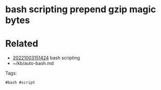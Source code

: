 # bash scripting prepend gzip magic bytes

# Related

- [20221003151424](/zet/20221003151424/README.md) bash scripting
- ~/kb/auto-bash.md

Tags:

    #bash #script 
